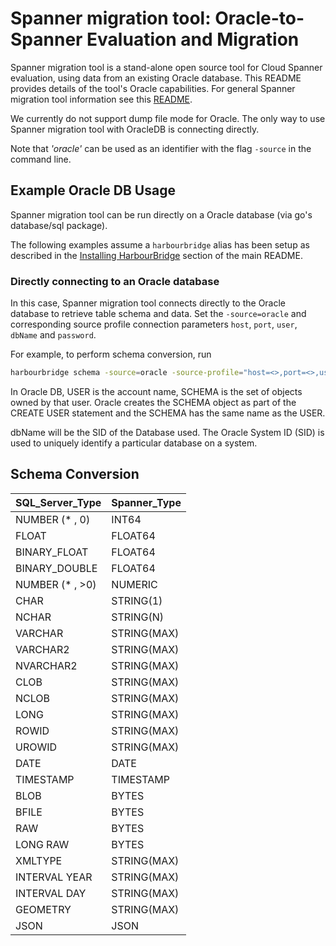 # Spanner migration tool: Oracle-to-Spanner Evaluation and Migration

Spanner migration tool is a stand-alone open source tool for Cloud Spanner evaluation,
using data from an existing Oracle database. This README provides
details of the tool's Oracle capabilities. For general Spanner migration tool information
see this [README](https://github.com/cloudspannerecosystem/harbourbridge#harbourbridge-spanner-evaluation-and-migration).

We currently do not support dump file mode for Oracle. The only way to use Spanner migration tool with OracleDB is connecting directly.

Note that _'oracle'_ can be used as an identifier with the flag `-source` in the command line.

## Example Oracle DB Usage

Spanner migration tool can be run directly on a Oracle database (via go's database/sql package).

The following examples assume a `harbourbridge` alias has been setup as described
in the [Installing HarbourBridge](https://github.com/cloudspannerecosystem/harbourbridge#installing-harbourbridge) section of the main README.

### Directly connecting to an Oracle database

In this case, Spanner migration tool connects directly to the Oracle database to
retrieve table schema and data. Set the `-source=oracle` and corresponding
source profile connection parameters `host`, `port`, `user`, `dbName` and
`password`.

For example, to perform schema conversion, run

```sh
harbourbridge schema -source=oracle -source-profile="host=<>,port=<>,user=<>,dbName=<>,password=<>"
```

In Oracle DB, USER is the account name, SCHEMA is the set of objects owned by that user. Oracle creates the SCHEMA object as part of the CREATE USER statement and the SCHEMA has the same name as the USER. 

dbName will be the SID of the Database used. The Oracle System ID (SID) is used to uniquely identify a particular database on a system.

## Schema Conversion

| SQL_Server_Type        | Spanner_Type |
| ---------------------- | ------------ |
| NUMBER (* , 0)         | INT64        |
| FLOAT                  | FLOAT64      |
| BINARY_FLOAT           | FLOAT64      |
| BINARY_DOUBLE          | FLOAT64      |
| NUMBER (* , >0)        | NUMERIC      |
| CHAR                   | STRING(1)    |
| NCHAR                  | STRING(N)    |
| VARCHAR                | STRING(MAX)  |
| VARCHAR2               | STRING(MAX)  |
| NVARCHAR2              | STRING(MAX)  |
| CLOB                   | STRING(MAX)  |
| NCLOB                  | STRING(MAX)  |
| LONG                   | STRING(MAX)  |
| ROWID                  | STRING(MAX)  |
| UROWID                 | STRING(MAX)  |
| DATE                   | DATE         |
| TIMESTAMP              | TIMESTAMP    |
| BLOB                   | BYTES        |
| BFILE                  | BYTES        |
| RAW                    | BYTES        |
| LONG RAW               | BYTES        |
| XMLTYPE                | STRING(MAX)  |
| INTERVAL YEAR          | STRING(MAX)  |
| INTERVAL DAY           | STRING(MAX)  |
| GEOMETRY               | STRING(MAX)  |
| JSON                   | JSON         |



